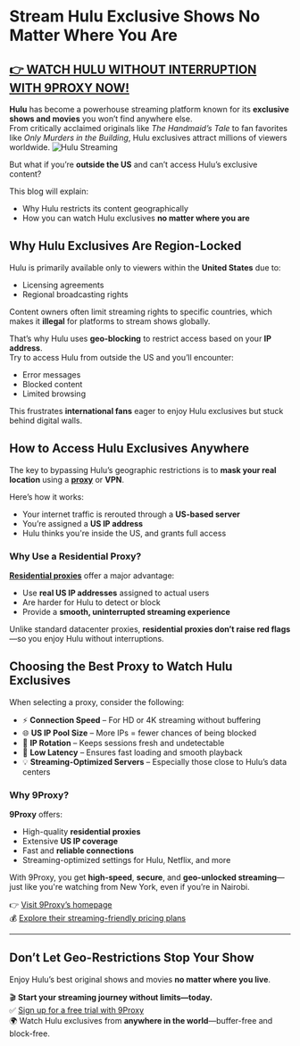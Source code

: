 # Stream Hulu Exclusive Shows No Matter Where You Are

## [👉 WATCH HULU WITHOUT INTERRUPTION WITH 9PROXY NOW!](https://the9proxy.short.gy/pricing-github-james2k4)

**Hulu** has become a powerhouse streaming platform known for its **exclusive shows and movies** you won’t find anywhere else.  
From critically acclaimed originals like *The Handmaid’s Tale* to fan favorites like *Only Murders in the Building*, Hulu exclusives attract millions of viewers worldwide.
![Hulu Streaming](https://res.cloudinary.com/jerrick/image/upload/c_scale,f_jpg,q_auto/6723b5010c6785001d6411da.jpg)

But what if you’re **outside the US** and can’t access Hulu’s exclusive content?

This blog will explain:
- Why Hulu restricts its content geographically  
- How you can watch Hulu exclusives **no matter where you are**

## Why Hulu Exclusives Are Region-Locked

Hulu is primarily available only to viewers within the **United States** due to:
- Licensing agreements  
- Regional broadcasting rights  

Content owners often limit streaming rights to specific countries, which makes it **illegal** for platforms to stream shows globally.

That’s why Hulu uses **geo-blocking** to restrict access based on your **IP address**.  
Try to access Hulu from outside the US and you’ll encounter:
- Error messages  
- Blocked content  
- Limited browsing  

This frustrates **international fans** eager to enjoy Hulu exclusives but stuck behind digital walls. <!-- Replace with your own preferred image -->

## How to Access Hulu Exclusives Anywhere

The key to bypassing Hulu’s geographic restrictions is to **mask your real location** using a **[proxy](https://the9proxy.short.gy/home-github-james2k4)** or **VPN**.

Here’s how it works:
- Your internet traffic is rerouted through a **US-based server**
- You’re assigned a **US IP address**
- Hulu thinks you're inside the US, and grants full access

### Why Use a Residential Proxy?

**[Residential proxies](https://the9proxy.short.gy/home-github-james2k4)** offer a major advantage:
- Use **real US IP addresses** assigned to actual users
- Are harder for Hulu to detect or block  
- Provide a **smooth, uninterrupted streaming experience**

Unlike standard datacenter proxies, **residential proxies don’t raise red flags**—so you enjoy Hulu without interruptions.

## Choosing the Best Proxy to Watch Hulu Exclusives

When selecting a proxy, consider the following:

- ⚡ **Connection Speed** – For HD or 4K streaming without buffering  
- 🌐 **US IP Pool Size** – More IPs = fewer chances of being blocked  
- 🔁 **IP Rotation** – Keeps sessions fresh and undetectable  
- 🧭 **Low Latency** – Ensures fast loading and smooth playback  
- 💡 **Streaming-Optimized Servers** – Especially those close to Hulu’s data centers  

### Why 9Proxy?

**9Proxy** offers:
- High-quality **residential proxies**  
- Extensive **US IP coverage**  
- Fast and **reliable connections**  
- Streaming-optimized settings for Hulu, Netflix, and more  

With 9Proxy, you get **high-speed**, **secure**, and **geo-unlocked streaming**—just like you're watching from New York, even if you’re in Nairobi.

👉 [Visit 9Proxy’s homepage](https://the9proxy.short.gy/home-github-james2k4)  
💰 [Explore their streaming-friendly pricing plans](https://the9proxy.short.gy/pricing-github-james2k4)

---

## Don’t Let Geo-Restrictions Stop Your Show

Enjoy Hulu’s best original shows and movies **no matter where you live**.

🎬 **Start your streaming journey without limits—today.**  
✅ [Sign up for a free trial with 9Proxy](https://the9proxy.short.gy/home-github-james2k4)  
🌍 Watch Hulu exclusives from **anywhere in the world**—buffer-free and block-free.
